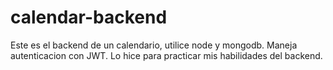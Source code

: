 # calendar-backend

Este es el backend de un calendario, utilice node y mongodb. Maneja autenticacion con JWT. Lo hice para practicar mis habilidades del backend.
